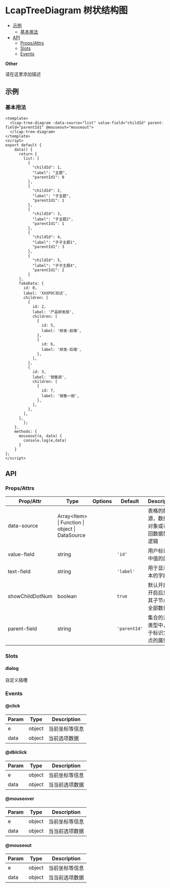 <!-- 该 README.md 根据 api.yaml 和 docs/*.md 自动生成，为了方便在 GitHub 和 NPM 上查阅。如需修改，请查看源文件 -->

# LcapTreeDiagram 树状结构图

- [示例](#示例)
    - [基本用法](#基本用法)
- [API]()
    - [Props/Attrs](#propsattrs)
    - [Slots](#slots)
    - [Events](#events)

**Other**

请在这里添加描述

## 示例
### 基本用法

``` vue
<template>
  <lcap-tree-diagram :data-source="list" value-field="childId" parent-field="parentId1" @mouseout="mouseout"> 
  </lcap-tree-diagram>
</template>
<script>
export default {
    data() {
      return {
        list: [
          {
            "childId": 1,
            "label": "主题",
            "parentId1": 0
          },
          {
            "childId": 2,
            "label": "子主题",
            "parentId1": 1
          },
          {
            "childId": 3,
            "label": "子主题2",
            "parentId1": 1
          },
          {
            "childId": 4,
            "label": "子子主题1",
            "parentId1": 3
          },
          {
            "childId": 5,
            "label": "子子主题4",
            "parentId1": 2
          }
      ],
      fakeData: {
        id: 0,
        label: 'XXXPOC测试',
        children: [
          {
            id: 2,
            label: '产品研发部',
            children: [
              {
                id: 5,
                label: '研发-前端',
              },
              {
                id: 6,
                label: '研发-后端',
              },
            ],
          },
          {
            id: 3,
            label: '销售部',
            children: [
              {
                id: 7,
                label: '销售一部',
              },
            ],
          },
        ],
      },
        };
    },
    methods: {
      mouseout(e, data) {
        console.log(e,data)
      }
    }
};
</script>
```


## API
### Props/Attrs

| Prop/Attr | Type | Options | Default | Description |
| --------- | ---- | ------- | ------- | ----------- |
| data-source | Array\<Item\> \| Function \| object \| DataSource |  |  | 表格的数据源，数据集对象或者返回数据集的逻辑 |
| value-field | string |  | `'id'` | 用户标识选中值的属性 |
| text-field | string |  | `'label'` | 用于显示文本的字段名 |
| showChildDotNum | boolean |  | `true` | 默认开启；开启后显示其子节点的全部数量 |
| parent-field | string |  | `'parentId'` | 集合的元素类型中，用于标识父节点的属性 |

### Slots

#### dialog

自定义插槽

### Events

#### @click



| Param | Type | Description |
| ----- | ---- | ----------- |
| e | object | 当前坐标等信息 |
| data | object | 当前选项数据 |

#### @dblclick



| Param | Type | Description |
| ----- | ---- | ----------- |
| e | object | 当前坐标等信息 |
| data | object | 当当前选项数据 |

#### @mouseover



| Param | Type | Description |
| ----- | ---- | ----------- |
| e | object | 当前坐标等信息 |
| data | object | 当当前选项数据 |

#### @mouseout



| Param | Type | Description |
| ----- | ---- | ----------- |
| e | object | 当前坐标等信息 |
| data | object | 当当前选项数据 |

